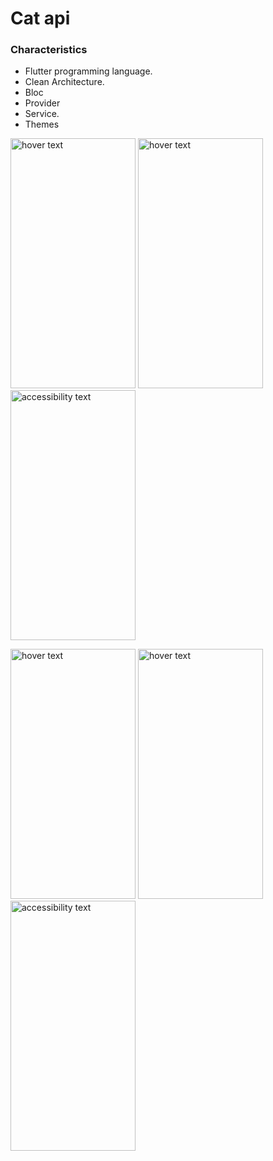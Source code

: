 # Cat api
<h3>Characteristics</h3>

  - Flutter programming language.
  - Clean Architecture.
  - Bloc 
  - Provider
  - Service.
  - Themes
<p align="start"> 
  <img  src="https://user-images.githubusercontent.com/77941162/223755389-5c08bf28-fa19-43c9-bd19-b99e459139ec.jpg" width="200" height="400"  title="hover text"> 
  <img  src="https://user-images.githubusercontent.com/77941162/223755451-3bd59797-3997-4881-867b-4a4ba0022f2d.jpg" width="200" height="400"  title="hover text"> 
  <img src="https://user-images.githubusercontent.com/77941162/223755493-8a188ba3-a9d5-4a4a-94f9-e6a8a5e721e5.jpg" width="200" height="400"  alt="accessibility text">
</p>
<p align="start"> 
  <img  src="https://user-images.githubusercontent.com/77941162/223755429-ef571fab-a159-43ec-81d7-7266eb6451ce.jpg" width="200" height="400"  title="hover text"> 
  <img  src="https://user-images.githubusercontent.com/77941162/223755469-53f0b665-f41f-47f2-bddc-544095b2580e.jpg" width="200" height="400"  title="hover text"> 
  <img src="https://user-images.githubusercontent.com/77941162/223755508-31e6ac50-748b-4250-af6d-55d83917c13e.jpg" width="200" height="400"  alt="accessibility text">
</p>
